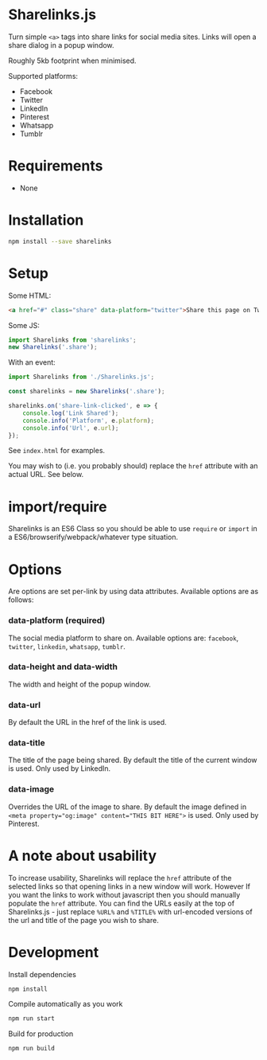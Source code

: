 # Sharelinks.js

Turn simple `<a>` tags into share links for social media sites. Links will open a share dialog in a popup window.

Roughly 5kb footprint when minimised.

Supported platforms:

- Facebook
- Twitter
- LinkedIn
- Pinterest
- Whatsapp
- Tumblr

# Requirements

- None

# Installation

```bash
npm install --save sharelinks
```

# Setup

Some HTML:

```html
<a href="#" class="share" data-platform="twitter">Share this page on Twitter</a>
```

Some JS:

```javascript
import Sharelinks from 'sharelinks';
new Sharelinks('.share');
```

With an event:

```javascript
import Sharelinks from './Sharelinks.js';

const sharelinks = new Sharelinks('.share');

sharelinks.on('share-link-clicked', e => {
    console.log('Link Shared');
    console.info('Platform', e.platform);
    console.info('Url', e.url);
});
```

See `index.html` for examples.

You may wish to (i.e. you probably should) replace the `href` attribute with an actual URL. See below.

# import/require

Sharelinks is an ES6 Class so you should be able to use `require` or `import` in a ES6/browserify/webpack/whatever type situation.

# Options

Are options are set per-link by using data attributes. Available options are as follows:

### data-platform (required)

The social media platform to share on. Available options are: `facebook`, `twitter`, `linkedin`, `whatsapp`, `tumblr`.

### data-height and data-width

The width and height of the popup window.

### data-url

By default the URL in the href of the link is used.

### data-title

The title of the page being shared. By default the title of the current window is used. Only used by LinkedIn.

### data-image

Overrides the URL of the image to share. By default the image defined in `<meta property="og:image" content="THIS BIT HERE">` is used. Only used by Pinterest.

# A note about usability

To increase usability, Sharelinks will replace the `href` attribute of the selected links so that opening links in a new window will work. However If you want the links to work without javascript then you should manually populate the `href` attribute. You can find the URLs easily at the top of Sharelinks.js - just replace `%URL%` and `%TITLE%` with url-encoded versions of the url and title of the page you wish to share.

# Development

Install dependencies

```bash
npm install
```

Compile automatically as you work

```bash
npm run start
```

Build for production

```bash
npm run build
```
